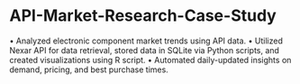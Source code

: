 # API-Market-Research-Case-Study
• Analyzed electronic component market trends using API data. • Utilized Nexar API for data retrieval, stored data in SQLite via Python scripts, and created visualizations using R script. • Automated daily-updated insights on demand, pricing, and best purchase times.
